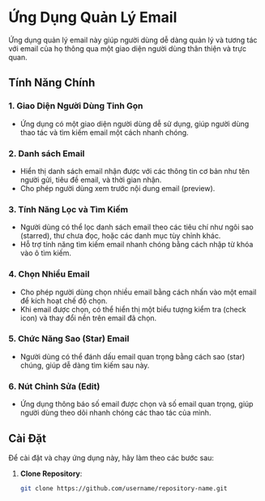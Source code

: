 # Ứng Dụng Quản Lý Email

Ứng dụng quản lý email này giúp người dùng dễ dàng quản lý và tương tác với email của họ thông qua một giao diện người dùng thân thiện và trực quan.

## Tính Năng Chính

### 1. Giao Diện Người Dùng Tinh Gọn
- Ứng dụng có một giao diện người dùng dễ sử dụng, giúp người dùng thao tác và tìm kiếm email một cách nhanh chóng.

### 2. Danh sách Email
- Hiển thị danh sách email nhận được với các thông tin cơ bản như tên người gửi, tiêu đề email, và thời gian nhận.
- Cho phép người dùng xem trước nội dung email (preview).

### 3. Tính Năng Lọc và Tìm Kiếm
- Người dùng có thể lọc danh sách email theo các tiêu chí như ngôi sao (starred), thư chưa đọc, hoặc các danh mục tùy chỉnh khác.
- Hỗ trợ tính năng tìm kiếm email nhanh chóng bằng cách nhập từ khóa vào ô tìm kiếm.

### 4. Chọn Nhiều Email
- Cho phép người dùng chọn nhiều email bằng cách nhấn vào một email để kích hoạt chế độ chọn.
- Khi email được chọn, có thể hiển thị một biểu tượng kiểm tra (check icon) và thay đổi nền trên email đã chọn.

### 5. Chức Năng Sao (Star) Email
- Người dùng có thể đánh dấu email quan trọng bằng cách sao (star) chúng, giúp dễ dàng tìm kiếm sau này.

### 6. Nút Chỉnh Sửa (Edit)
- Ứng dụng thông báo số email được chọn và số email quan trọng, giúp người dùng theo dõi nhanh chóng các thao tác của mình.

## Cài Đặt

Để cài đặt và chạy ứng dụng này, hãy làm theo các bước sau:

1. **Clone Repository**:
   ```bash
   git clone https://github.com/username/repository-name.git
